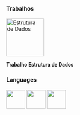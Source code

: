 <h3 style="font-family: 'Roboto';">Trabalhos</h3>

<!-- Link com imagem para o Trabalho de Estrutura de Dados -->
<a href="https://github.com/GabrielMonteiroR/Trabalho-Estrutura-de-dados" target="_blank" rel="noopener noreferrer">
  <img src="https://www.svgrepo.com/show/133681/doormat.svg" alt="Estrutura de Dados" width="100px">
</a>
<p style="font-family: 'Roboto', sans-serif;"><strong>Trabalho Estrutura de Dados</strong></p>

<h3 style="font-family: 'Roboto';">Languages</h3>
<div style="display: inline-block;">
    <img src="https://cdn.jsdelivr.net/gh/devicons/devicon@latest/icons/dot-net/dot-net-plain-wordmark.svg" width="50px">
    <img src="https://cdn.jsdelivr.net/gh/devicons/devicon@latest/icons/microsoftsqlserver/microsoftsqlserver-plain-wordmark.svg" width="50px">
    <img src="https://cdn.jsdelivr.net/gh/devicons/devicon@latest/icons/mysql/mysql-original-wordmark.svg" width="50px">
</div>
